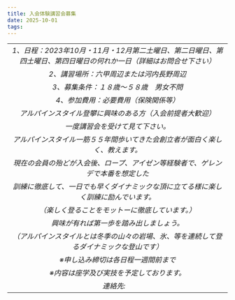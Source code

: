 ```yaml
---
title: 入会体験講習会募集
date: 2025-10-01
tags: 
---
```


| |
|:-----:|
|*1、日程：2023年10月・11月・12月第二土曜日、第二日曜日、第四土曜日、第四日曜日の何れか一日（詳細はお問合せ下さい）*|
|*2、講習場所：六甲周辺または河内長野周辺*|
|*3、募集条件：１８歳～５８歳　男女不問*|
|*4、参加費用：必要費用（保険関係等）*|
|*アルパインスタイル登攀に興味のある方（入会前提者大歓迎）*|
|*一度講習会を受けて見て下さい。*|
|*アルパインスタイル一筋５５年間歩いてきた会創立者が面白く楽しく、教えます。*|
|*現在の会員の殆どが入会後、ロープ、アイゼン等経験者で、ゲレンデで本番を想定した*|
|*訓練に徹底して、一日でも早くダイナミックな頂に立てる様に楽しく訓練に励んでいます。*|
|*（楽しく登ることをモットーに徹底しています。）*|
|*興味が有れば第一歩を踏み出しましょう。*|
|*（アルパインスタイルとは冬季の山々の岩場、氷、等を連続して登るダイナミックな登山です）*|
|*※申し込み締切は各日程一週間前まで*|
|*※内容は座学及び実技を予定しております。*|
|*連絡先:<img style="display:inline;height:1em" src="/introduction/mail.png">*|
